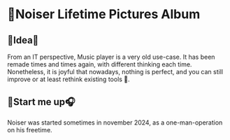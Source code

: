 # 📣Noiser Lifetime Pictures Album

## 🌱Idea🌳
From an IT perspective, Music player is a very old use-case. It has been remade times and times again, with different thinking each time.
Nonetheless, it is joyful that nowadays, nothing is perfect, and you can still improve or at least rethink existing tools 🤘.

## 🎵Start me up🎧
Noiser was started sometimes in november 2024, as a one-man-operation on his freetime.